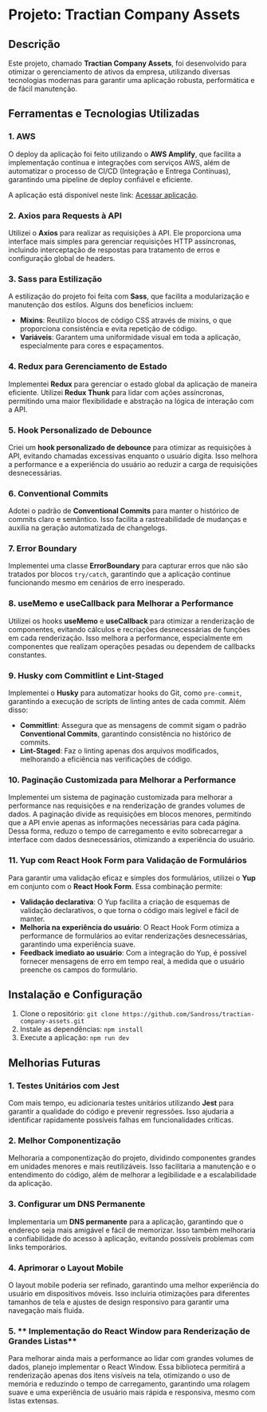 # Projeto: Tractian Company Assets

## Descrição

Este projeto, chamado **Tractian Company Assets**, foi desenvolvido para otimizar o gerenciamento de ativos da empresa, utilizando diversas tecnologias modernas para garantir uma aplicação robusta, performática e de fácil manutenção.

## Ferramentas e Tecnologias Utilizadas

### 1. **AWS**
O deploy da aplicação foi feito utilizando o **AWS Amplify**, que facilita a implementação contínua e integrações com serviços AWS, além de automatizar o processo de CI/CD (Integração e Entrega Contínuas), garantindo uma pipeline de deploy confiável e eficiente.

A aplicação está disponível neste link: [Acessar aplicação](https://main.d2lkjvhvc510nq.amplifyapp.com/).

### 2. **Axios para Requests à API**
Utilizei o **Axios** para realizar as requisições à API. Ele proporciona uma interface mais simples para gerenciar requisições HTTP assíncronas, incluindo interceptação de respostas para tratamento de erros e configuração global de headers.

### 3. **Sass para Estilização**
A estilização do projeto foi feita com **Sass**, que facilita a modularização e manutenção dos estilos. Alguns dos benefícios incluem:

- **Mixins**: Reutilizo blocos de código CSS através de mixins, o que proporciona consistência e evita repetição de código.
- **Variáveis**: Garantem uma uniformidade visual em toda a aplicação, especialmente para cores e espaçamentos.

### 4. **Redux para Gerenciamento de Estado**
Implementei **Redux** para gerenciar o estado global da aplicação de maneira eficiente. Utilizei **Redux Thunk** para lidar com ações assíncronas, permitindo uma maior flexibilidade e abstração na lógica de interação com a API.

### 5. **Hook Personalizado de Debounce**
Criei um **hook personalizado de debounce** para otimizar as requisições à API, evitando chamadas excessivas enquanto o usuário digita. Isso melhora a performance e a experiência do usuário ao reduzir a carga de requisições desnecessárias.

### 6. **Conventional Commits**
Adotei o padrão de **Conventional Commits** para manter o histórico de commits claro e semântico. Isso facilita a rastreabilidade de mudanças e auxilia na geração automatizada de changelogs.

### 7. **Error Boundary**
Implementei uma classe **ErrorBoundary** para capturar erros que não são tratados por blocos `try/catch`, garantindo que a aplicação continue funcionando mesmo em cenários de erro inesperado.

### 8. **useMemo e useCallback para Melhorar a Performance**
Utilizei os hooks **useMemo** e **useCallback** para otimizar a renderização de componentes, evitando cálculos e recriações desnecessárias de funções em cada renderização. Isso melhora a performance, especialmente em componentes que realizam operações pesadas ou dependem de callbacks constantes.

### 9. **Husky com Commitlint e Lint-Staged**
Implementei o **Husky** para automatizar hooks do Git, como `pre-commit`, garantindo a execução de scripts de linting antes de cada commit. Além disso:

- **Commitlint**: Assegura que as mensagens de commit sigam o padrão **Conventional Commits**, garantindo consistência no histórico de commits.
- **Lint-Staged**: Faz o linting apenas dos arquivos modificados, melhorando a eficiência nas verificações de código.

### 10. **Paginação Customizada para Melhorar a Performance**
Implementei um sistema de paginação customizada para melhorar a performance nas requisições e na renderização de grandes volumes de dados. A paginação divide as requisições em blocos menores, permitindo que a API envie apenas as informações necessárias para cada página. Dessa forma, reduzo o tempo de carregamento e evito sobrecarregar a interface com dados desnecessários, otimizando a experiência do usuário.

### 11. **Yup com React Hook Form para Validação de Formulários**
Para garantir uma validação eficaz e simples dos formulários, utilizei o **Yup** em conjunto com o **React Hook Form**. Essa combinação permite:

- **Validação declarativa**: O Yup facilita a criação de esquemas de validação declarativos, o que torna o código mais legível e fácil de manter.
- **Melhoria na experiência do usuário**: O React Hook Form otimiza a performance de formulários ao evitar renderizações desnecessárias, garantindo uma experiência suave.
- **Feedback imediato ao usuário**: Com a integração do Yup, é possível fornecer mensagens de erro em tempo real, à medida que o usuário preenche os campos do formulário.

## Instalação e Configuração
1. Clone o repositório: `git clone https://github.com/Sandross/tractian-company-assets.git`
2. Instale as dependências: `npm install`
3. Execute a aplicação: `npm run dev`

## Melhorias Futuras

### 1. **Testes Unitários com Jest**
Com mais tempo, eu adicionaria testes unitários utilizando **Jest** para garantir a qualidade do código e prevenir regressões. Isso ajudaria a identificar rapidamente possíveis falhas em funcionalidades críticas.

### 2. **Melhor Componentização**
Melhoraria a componentização do projeto, dividindo componentes grandes em unidades menores e mais reutilizáveis. Isso facilitaria a manutenção e o entendimento do código, além de melhorar a legibilidade e a escalabilidade da aplicação.

### 3. **Configurar um DNS Permanente**
Implementaria um **DNS permanente** para a aplicação, garantindo que o endereço seja mais amigável e fácil de memorizar. Isso também melhoraria a confiabilidade do acesso à aplicação, evitando possíveis problemas com links temporários.

### 4. **Aprimorar o Layout Mobile**
O layout mobile poderia ser refinado, garantindo uma melhor experiência do usuário em dispositivos móveis. Isso incluiria otimizações para diferentes tamanhos de tela e ajustes de design responsivo para garantir uma navegação mais fluida.

### 5. ** Implementação do React Window para Renderização de Grandes Listas**
Para melhorar ainda mais a performance ao lidar com grandes volumes de dados, planejo implementar o React Window. Essa biblioteca permitirá a renderização apenas dos itens visíveis na tela, otimizando o uso de memória e reduzindo o tempo de carregamento, garantindo uma rolagem suave e uma experiência de usuário mais rápida e responsiva, mesmo com listas extensas.

